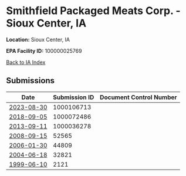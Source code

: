 # Smithfield Packaged Meats Corp. - Sioux Center, IA

**Location:** Sioux Center, IA

**EPA Facility ID:** 100000025769

[Back to IA Index](../../index.md)

## Submissions

| Date | Submission ID | Document Control Number |
|------|--------------|-------------------------|
| [2023-08-30](submissions/1000106713.md) | 1000106713 |  |
| [2018-09-05](submissions/1000072486.md) | 1000072486 |  |
| [2013-09-11](submissions/1000036278.md) | 1000036278 |  |
| [2008-09-15](submissions/52565.md) | 52565 |  |
| [2006-01-30](submissions/44809.md) | 44809 |  |
| [2004-06-18](submissions/32821.md) | 32821 |  |
| [1999-06-10](submissions/2121.md) | 2121 |  |
